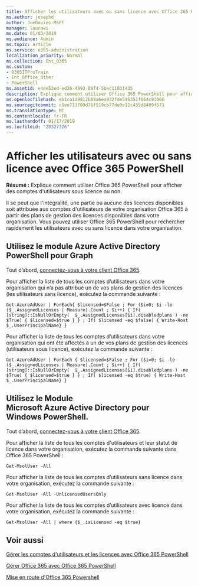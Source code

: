 ```yaml
---
title: Afficher les utilisateurs avec ou sans licence avec Office 365 PowerShell
ms.author: josephd
author: JoeDavies-MSFT
manager: laurawi
ms.date: 01/03/2019
ms.audience: Admin
ms.topic: article
ms.service: o365-administration
localization_priority: Normal
ms.collection: Ent_O365
ms.custom:
- O365ITProTrain
- Ent_Office_Other
- PowerShell
ms.assetid: e4ee53ed-ed36-4993-89f4-5bec11031435
description: Explique comment utiliser Office 365 PowerShell pour afficher des comptes d'utilisateurs sous licence ou non.
ms.openlocfilehash: eb1ca1d9812b08a6ea932fde546351f664c93066
ms.sourcegitcommit: c5ee713709d76f519cb77de0e12c435d8409f571
ms.translationtype: MT
ms.contentlocale: fr-FR
ms.lasthandoff: 01/17/2019
ms.locfileid: "28327326"
---
```

# <a name="view-licensed-and-unlicensed-users-with-office-365-powershell"></a>Afficher les utilisateurs avec ou sans licence avec Office 365 PowerShell

**Résumé :** Explique comment utiliser Office 365 PowerShell pour afficher des comptes d'utilisateurs sous licence ou non.
  
Il se peut que l'intégralité, une partie ou aucune des licences disponibles soit attribuée aux comptes d'utilisateurs de votre organisation Office 365 à partir des plans de gestion des licences disponibles dans votre organisation. Vous pouvez utiliser Office 365 PowerShell pour rechercher rapidement les utilisateurs avec ou sans licence dans votre organisation.


## <a name="use-the-azure-active-directory-powershell-for-graph-module"></a>Utilisez le module Azure Active Directory PowerShell pour Graph

Tout d’abord, [connectez-vous à votre client Office 365](connect-to-office-365-powershell.md#connect-with-the-azure-active-directory-powershell-for-graph-module).
 
Pour afficher la liste de tous les comptes d’utilisateurs dans votre organisation qui n’a pas attribué un de vos plans de gestion des licences (les utilisateurs sans licence), exécutez la commande suivante :
  
```
Get-AzureAdUser | ForEach{ $licensed=$False ; For ($i=0; $i -le ($_.AssignedLicenses | Measure).Count ; $i++) { If( [string]::IsNullOrEmpty(  $_.AssignedLicenses[$i].disabledplans ) -ne $True) { $licensed=$true } } ; If( $licensed -eq $false) { Write-Host $_.UserPrincipalName} }
```

Pour afficher la liste de tous les comptes d’utilisateurs dans votre organisation qui ont été affectés à un de vos plans de gestion des licences (utilisateurs sous licence), exécutez la commande suivante :
  
```
Get-AzureAdUser | ForEach { $licensed=$False ; For ($i=0; $i -le ($_.AssignedLicenses | Measure).Count ; $i++) { If( [string]::IsNullOrEmpty(  $_.AssignedLicenses[$i].disabledplans ) -ne $True) { $licensed=$true } } ; If( $licensed -eq $true) { Write-Host $_.UserPrincipalName} }
```

## <a name="use-the-microsoft-azure-active-directory-module-for-windows-powershell"></a>Utilisez le Module Microsoft Azure Active Directory pour Windows PowerShell.

Tout d’abord, [connectez-vous à votre client Office 365](connect-to-office-365-powershell.md#connect-with-the-microsoft-azure-active-directory-module-for-windows-powershell).

Pour afficher la liste de tous les comptes d'utilisateurs et leur statut de licence dans votre organisation, exécutez la commande suivante dans Office 365 PowerShell :
  
```
Get-MsolUser -All
```

Pour afficher la liste de tous les comptes d’utilisateurs sans licence dans votre organisation, exécutez la commande suivante :
  
```
Get-MsolUser -All -UnlicensedUsersOnly
```

Pour afficher la liste de tous les comptes d’utilisateurs avec licence dans votre organisation, exécutez la commande suivante :
  
```
Get-MsolUser -All | where {$_.isLicensed -eq $true}
```

## <a name="see-also"></a>Voir aussi

[Gérer les comptes d'utilisateurs et les licences avec Office 365 PowerShell](manage-user-accounts-and-licenses-with-office-365-powershell.md)
  
[Gérer Office 365 avec Office 365 PowerShell](manage-office-365-with-office-365-powershell.md)
  
[Mise en route d'Office 365 Powershell](getting-started-with-office-365-powershell.md)
